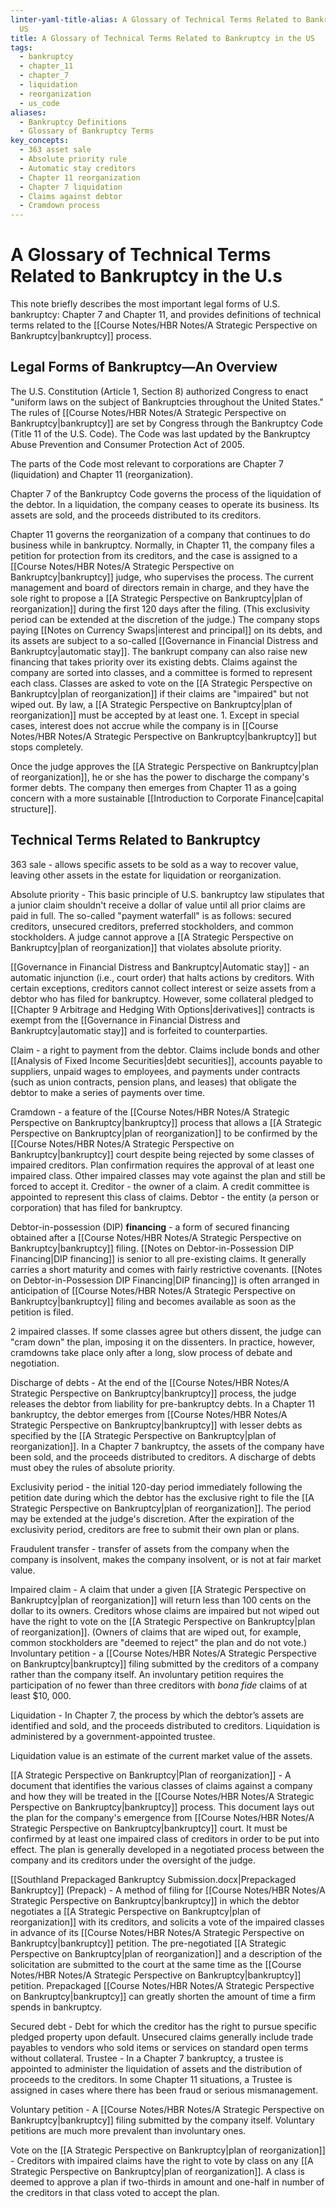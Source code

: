 ```yaml
---
linter-yaml-title-alias: A Glossary of Technical Terms Related to Bankruptcy in the
  US
title: A Glossary of Technical Terms Related to Bankruptcy in the US
tags:
  - bankruptcy
  - chapter_11
  - chapter_7
  - liquidation
  - reorganization
  - us_code
aliases:
  - Bankruptcy Definitions
  - Glossary of Bankruptcy Terms
key_concepts:
  - 363 asset sale
  - Absolute priority rule
  - Automatic stay creditors
  - Chapter 11 reorganization
  - Chapter 7 liquidation
  - Claims against debtor
  - Cramdown process
---
```


# A Glossary of Technical Terms Related to Bankruptcy in the U.s

This note briefly describes the most important legal forms of U.S. bankruptcy: Chapter 7 and Chapter 11,  and provides definitions of technical terms related to the [[Course Notes/HBR Notes/A Strategic Perspective on Bankruptcy|bankruptcy]] process.

## Legal Forms of Bankruptcy—An Overview

The U.S. Constitution (Article 1,  Section 8) authorized Congress to enact "uniform laws on the subject of Bankruptcies throughout the United States." The rules of [[Course Notes/HBR Notes/A Strategic Perspective on Bankruptcy|bankruptcy]] are set by Congress through the Bankruptcy Code (Title 11 of the U.S. Code). The Code was last updated by the Bankruptcy Abuse Prevention and Consumer Protection Act of 2005.

The parts of the Code most relevant to corporations are Chapter 7 (liquidation) and Chapter 11
(reorganization).

Chapter 7 of the Bankruptcy Code governs the process of the liquidation of the debtor. In a liquidation,  the company ceases to operate its business. Its assets are sold,  and the proceeds distributed to its creditors.

Chapter 11 governs the reorganization of a company that continues to do business while in bankruptcy. Normally,  in Chapter 11,  the company files a petition for protection from its creditors,  and the case is assigned to a [[Course Notes/HBR Notes/A Strategic Perspective on Bankruptcy|bankruptcy]] judge,  who supervises the process. The current management and board of directors remain in charge,  and they have the sole right to propose a [[A Strategic Perspective on Bankruptcy|plan of reorganization]] during the first 120 days after the filing. (This exclusivity period can be extended at the discretion of the judge.)
The company stops paying [[Notes on Currency Swaps|interest and principal]] on its debts,  and its assets are subject to a so-called [[Governance in Financial Distress and Bankruptcy|automatic stay]]. The bankrupt company can also raise new financing that takes priority over its existing debts. Claims against the company are sorted into classes,  and a committee is formed to represent each class. Classes are asked to vote on the [[A Strategic Perspective on Bankruptcy|plan of reorganization]] if their claims are "impaired" but not wiped out. By law,  a [[A Strategic Perspective on Bankruptcy|plan of reorganization]] must be accepted by at least one. 1. Except in special cases,  interest does not accrue while the company is in [[Course Notes/HBR Notes/A Strategic Perspective on Bankruptcy|bankruptcy]] but stops completely.

Once the judge approves the [[A Strategic Perspective on Bankruptcy|plan of reorganization]],  he or she has the power to discharge the company's former debts. The company then emerges from Chapter 11 as a going concern with a more sustainable [[Introduction to Corporate Finance|capital structure]].

## Technical Terms Related to Bankruptcy

363 sale - allows specific assets to be sold as a way to recover value,  leaving other assets in the estate for liquidation or reorganization.

Absolute priority - This basic principle of U.S. bankruptcy law stipulates that a junior claim shouldn't receive a dollar of value until all prior claims are paid in full. The so-called "payment waterfall" is as follows: secured creditors,  unsecured creditors,  preferred stockholders,  and common stockholders. A judge cannot approve a [[A Strategic Perspective on Bankruptcy|plan of reorganization]] that violates absolute priority.

[[Governance in Financial Distress and Bankruptcy|Automatic stay]] - an automatic injunction (i.e.,  court order) that halts actions by creditors. With certain exceptions,  creditors cannot collect interest or seize assets from a debtor who has filed for bankruptcy. However,  some collateral pledged to [[Chapter 9 Arbitrage and Hedging With Options|derivatives]] contracts is exempt from the [[Governance in Financial Distress and Bankruptcy|automatic stay]] and is forfeited to counterparties.

Claim - a right to payment from the debtor. Claims include bonds and other [[Analysis of Fixed Income Securities|debt securities]],  accounts payable to suppliers,  unpaid wages to employees,  and payments under contracts (such as union contracts,  pension plans,  and leases) that obligate the debtor to make a series of payments over time.

Cramdown - a feature of the [[Course Notes/HBR Notes/A Strategic Perspective on Bankruptcy|bankruptcy]] process that allows a [[A Strategic Perspective on Bankruptcy|plan of reorganization]] to be confirmed by the [[Course Notes/HBR Notes/A Strategic Perspective on Bankruptcy|bankruptcy]] court despite being rejected by some classes of impaired creditors. Plan confirmation requires the approval of at least one impaired class. Other impaired classes may vote against the plan and still be forced to accept it. Creditor - the owner of a claim. A credit committee is appointed to represent this class of claims. Debtor - the entity (a person or corporation) that has filed for bankruptcy.

Debtor-in-possession (DIP) **financing** - a form of secured financing obtained after a [[Course Notes/HBR Notes/A Strategic Perspective on Bankruptcy|bankruptcy]] filing. [[Notes on Debtor-in-Possession DIP Financing|DIP financing]] is senior to all pre-existing claims. It generally carries a short maturity and comes with fairly restrictive covenants. [[Notes on Debtor-in-Possession DIP Financing|DIP financing]] is often arranged in anticipation of [[Course Notes/HBR Notes/A Strategic Perspective on Bankruptcy|bankruptcy]] filing and becomes available as soon as the petition is filed.

2 impaired classes. If some classes agree but others dissent,  the judge can "cram down" the plan,  imposing it on the dissenters. In practice,  however,  cramdowns take place only after a long,  slow process of debate and negotiation.

Discharge of debts - At the end of the [[Course Notes/HBR Notes/A Strategic Perspective on Bankruptcy|bankruptcy]] process,  the judge releases the debtor from liability for pre-bankruptcy debts. In a Chapter 11 bankruptcy,  the debtor emerges from [[Course Notes/HBR Notes/A Strategic Perspective on Bankruptcy|bankruptcy]] with lesser debts as specified by the [[A Strategic Perspective on Bankruptcy|plan of reorganization]]. In a Chapter 7 bankruptcy,  the assets of the company have been sold,  and the proceeds distributed to creditors. A discharge of debts must obey the rules of absolute priority.

Exclusivity period - the initial 120-day period immediately following the petition date during which the debtor has the exclusive right to file the [[A Strategic Perspective on Bankruptcy|plan of reorganization]]. The period may be extended at the judge's discretion. After the expiration of the exclusivity period,  creditors are free to submit their own plan or plans.

Fraudulent transfer - transfer of assets from the company when the company is insolvent,  makes the company insolvent,  or is not at fair market value.

Impaired claim - A claim that under a given [[A Strategic Perspective on Bankruptcy|plan of reorganization]] will return less than 100 cents on the dollar to its owners. Creditors whose claims are impaired but not wiped out have the right to vote on the [[A Strategic Perspective on Bankruptcy|plan of reorganization]]. (Owners of claims that are wiped out,  for example,  common stockholders are "deemed to reject" the plan and do not vote.)
Involuntary petition - a [[Course Notes/HBR Notes/A Strategic Perspective on Bankruptcy|bankruptcy]] filing submitted by the creditors of a company rather than the company itself. An involuntary petition requires the participation of no fewer than three creditors with *bona fide* claims of at least $10,  000.

Liquidation - In Chapter 7,  the process by which the debtor’s assets are identified and sold,  and the proceeds distributed to creditors. Liquidation is administered by a government-appointed trustee.

Liquidation value is an estimate of the current market value of the assets.

[[A Strategic Perspective on Bankruptcy|Plan of reorganization]] - A document that identifies the various classes of claims against a company and how they will be treated in the [[Course Notes/HBR Notes/A Strategic Perspective on Bankruptcy|bankruptcy]] process. This document lays out the plan for the company's emergence from [[Course Notes/HBR Notes/A Strategic Perspective on Bankruptcy|bankruptcy]] court. It must be confirmed by at least one impaired class of creditors in order to be put into effect. The plan is generally developed in a negotiated process between the company and its creditors under the oversight of the judge.

[[Southland Prepackaged Bankruptcy Submission.docx|Prepackaged Bankruptcy]] (Prepack) - A method of filing for [[Course Notes/HBR Notes/A Strategic Perspective on Bankruptcy|bankruptcy]] in which the debtor negotiates a [[A Strategic Perspective on Bankruptcy|plan of reorganization]] with its creditors,  and solicits a vote of the impaired classes in advance of its [[Course Notes/HBR Notes/A Strategic Perspective on Bankruptcy|bankruptcy]] petition. The pre-negotiated [[A Strategic Perspective on Bankruptcy|plan of reorganization]] and a description of the solicitation are submitted to the court at the same time as the [[Course Notes/HBR Notes/A Strategic Perspective on Bankruptcy|bankruptcy]] petition. Prepackaged [[Course Notes/HBR Notes/A Strategic Perspective on Bankruptcy|bankruptcy]] can greatly shorten the amount of time a firm spends in bankruptcy.

Secured debt - Debt for which the creditor has the right to pursue specific pledged property upon default. Unsecured claims generally include trade payables to vendors who sold items or services on standard open terms without collateral. Trustee - In a Chapter 7 bankruptcy,  a trustee is appointed to administer the liquidation of assets and the distribution of proceeds to the creditors. In some Chapter 11 situations,  a Trustee is assigned in cases where there has been fraud or serious mismanagement.

Voluntary petition - A [[Course Notes/HBR Notes/A Strategic Perspective on Bankruptcy|bankruptcy]] filing submitted by the company itself. Voluntary petitions are much more prevalent than involuntary ones.

Vote on the [[A Strategic Perspective on Bankruptcy|plan of reorganization]] - Creditors with impaired claims have the right to vote by class on any [[A Strategic Perspective on Bankruptcy|plan of reorganization]]. A class is deemed to approve a plan if two-thirds in amount and one-half in number of the creditors in that class voted to accept the plan.